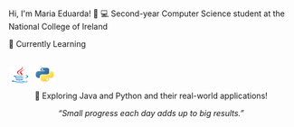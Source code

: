 Hi, I'm Maria Eduarda! 👋
💻 Second-year Computer Science student at the National College of Ireland

🚀 Currently Learning
<div style="display: inline_block"><br> <img align="center" alt="Maria-Java" height="30" width="40" src="https://raw.githubusercontent.com/devicons/devicon/master/icons/java/java-original.svg"> <img align="center" alt="Maria-Python" height="30" width="40" src="https://raw.githubusercontent.com/devicons/devicon/master/icons/python/python-original.svg"> </div>
<div align="center"> <p>🌟 Exploring Java and Python and their real-world applications!</p> <p><em>“Small progress each day adds up to big results.”</em></p> </div>
